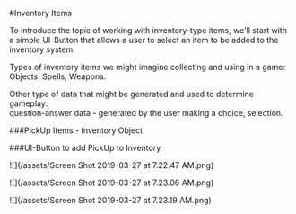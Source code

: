 #Inventory Items

To introduce the topic of working with inventory-type items, we'll start with a simple UI-Button that allows a user to select an item to be added to the inventory system.

Types of inventory items we might imagine collecting and using in a game:
Objects, Spells, Weapons.

Other type of data that might be generated and used to determine gameplay:  
question-answer data - generated by the user making a choice, selection.

###PickUp Items - Inventory Object



###UI-Button to add PickUp to Inventory

![](/assets/Screen Shot 2019-03-27 at 7.22.47 AM.png)

![](/assets/Screen Shot 2019-03-27 at 7.23.06 AM.png)

![](/assets/Screen Shot 2019-03-27 at 7.23.19 AM.png)

